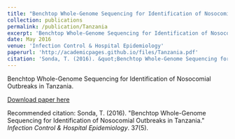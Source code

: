 ```yaml
---
title: "Benchtop Whole-Genome Sequencing for Identification of Nosocomial Outbreaks in Tanzania"
collection: publications
permalink: /publication/Tanzania
excerpt: 'Benchtop Whole-Genome Sequencing for Identification of Nosocomial Outbreaks in Tanzania'
date: May 2016
venue: 'Infection Control & Hospital Epidemiology'
paperurl: 'http://academicpages.github.io/files/Tanzania.pdf'
citation: 'Sonda, T. (2016). &quot;Benchtop Whole-Genome Sequencing for Identification of Nosocomial Outbreaks in Tanzania.&quot; <i>Infection Control & Hospital Epidemiology</i>. 37(5).'
---
```

Benchtop Whole-Genome Sequencing for Identification of Nosocomial Outbreaks in Tanzania.

[Download paper here](http://academicpages.github.io/files/Tanzania.pdf)

Recommended citation: Sonda, T. (2016). "Benchtop Whole-Genome Sequencing for Identification of Nosocomial Outbreaks in Tanzania." <i>Infection Control & Hospital Epidemiology</i>. 37(5).
